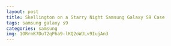 ```yaml
---
layout: post
title: Skellington on a Starry Night Samsung Galaxy S9 Case
tags: samsung galaxy s9
categories: samsung
img: 1ORrnK7DuT2qP6a9-lKQ2oWJLv9IujAn3
---
```

